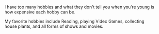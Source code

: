 I have too many hobbies and what they don't tell you when you're young is how expensive each hobby can be.

My favorite hobbies include Reading, playing Video Games, collecting house plants, and all forms of shows and movies.

